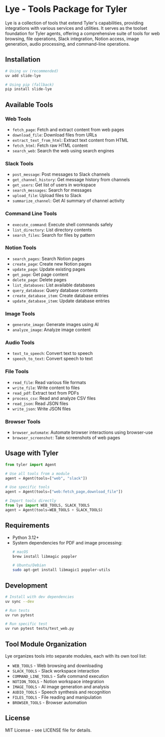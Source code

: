 # Lye - Tools Package for Tyler

Lye is a collection of tools that extend Tyler's capabilities, providing integrations with various services and utilities. It serves as the toolset foundation for Tyler agents, offering a comprehensive suite of tools for web browsing, file operations, Slack integration, Notion access, image generation, audio processing, and command-line operations.

## Installation

```bash
# Using uv (recommended)
uv add slide-lye

# Using pip (fallback)
pip install slide-lye
```

## Available Tools

### Web Tools
- `fetch_page`: Fetch and extract content from web pages
- `download_file`: Download files from URLs
- `extract_text_from_html`: Extract text content from HTML
- `fetch_html`: Fetch raw HTML content
- `search_web`: Search the web using search engines

### Slack Tools  
- `post_message`: Post messages to Slack channels
- `get_channel_history`: Get message history from channels
- `get_users`: Get list of users in workspace
- `search_messages`: Search for messages
- `upload_file`: Upload files to Slack
- `summarize_channel`: Get AI summary of channel activity

### Command Line Tools
- `execute_command`: Execute shell commands safely
- `list_directory`: List directory contents
- `search_files`: Search for files by pattern

### Notion Tools
- `search_pages`: Search Notion pages
- `create_page`: Create new Notion pages
- `update_page`: Update existing pages
- `get_page`: Get page content
- `delete_page`: Delete pages
- `list_databases`: List available databases
- `query_database`: Query database contents
- `create_database_item`: Create database entries
- `update_database_item`: Update database entries

### Image Tools
- `generate_image`: Generate images using AI
- `analyze_image`: Analyze image content

### Audio Tools
- `text_to_speech`: Convert text to speech
- `speech_to_text`: Convert speech to text

### File Tools
- `read_file`: Read various file formats
- `write_file`: Write content to files
- `read_pdf`: Extract text from PDFs
- `process_csv`: Read and analyze CSV files
- `read_json`: Read JSON files
- `write_json`: Write JSON files

### Browser Tools
- `browser_automate`: Automate browser interactions using browser-use
- `browser_screenshot`: Take screenshots of web pages

## Usage with Tyler

```python
from tyler import Agent

# Use all tools from a module
agent = Agent(tools=["web", "slack"])

# Use specific tools
agent = Agent(tools=["web:fetch_page,download_file"])

# Import tools directly
from lye import WEB_TOOLS, SLACK_TOOLS
agent = Agent(tools=WEB_TOOLS + SLACK_TOOLS)
```

## Requirements

- Python 3.12+
- System dependencies for PDF and image processing:
  ```bash
  # macOS
  brew install libmagic poppler
  
  # Ubuntu/Debian
  sudo apt-get install libmagic1 poppler-utils
  ```

## Development

```bash
# Install with dev dependencies
uv sync --dev

# Run tests
uv run pytest

# Run specific test
uv run pytest tests/test_web.py
```

## Tool Module Organization

Lye organizes tools into separate modules, each with its own tool list:
- `WEB_TOOLS` - Web browsing and downloading
- `SLACK_TOOLS` - Slack workspace interaction
- `COMMAND_LINE_TOOLS` - Safe command execution
- `NOTION_TOOLS` - Notion workspace integration
- `IMAGE_TOOLS` - AI image generation and analysis
- `AUDIO_TOOLS` - Speech synthesis and recognition
- `FILES_TOOLS` - File reading and manipulation
- `BROWSER_TOOLS` - Browser automation

## License

MIT License - see LICENSE file for details. 